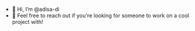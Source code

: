 - 👋 Hi, I’m @adisa-di
- 💞️ Feel free to reach out if you're looking for someone to work on a cool project with!

<!---
adisa-di/adisa-di is a ✨ special ✨ repository because its `README.md` (this file) appears on your GitHub profile.
You can click the Preview link to take a look at your changes.
--->
